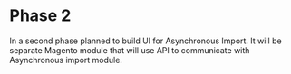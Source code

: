 # Phase 2
In a second phase planned to build UI for Asynchronous Import. It will be separate Magento module that will use API to communicate with Asynchronous import module. 
